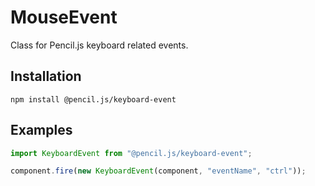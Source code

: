 # MouseEvent

Class for Pencil.js keyboard related events.


## Installation

    npm install @pencil.js/keyboard-event


## Examples

```js
import KeyboardEvent from "@pencil.js/keyboard-event";

component.fire(new KeyboardEvent(component, "eventName", "ctrl"));
```